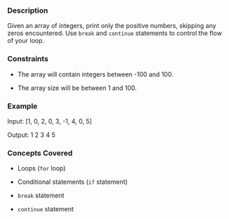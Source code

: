 ### Description

Given an array of integers, print only the positive numbers, skipping any zeros encountered. Use `break` and `continue` statements to control the flow of your loop.

### Constraints

- The array will contain integers between -100 and 100.
- The array size will be between 1 and 100.

### Example

Input: [1, 0, 2, 0, 3, -1, 4, 0, 5]
Output: 1 2 3 4 5

### Concepts Covered

- Loops (`for` loop)
- Conditional statements (`if` statement)
- `break` statement
- `continue` statement